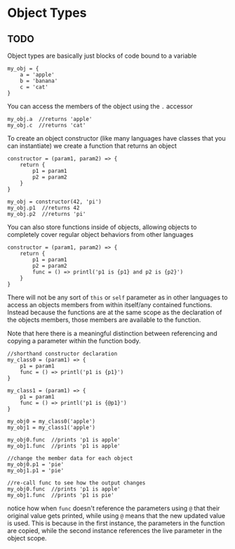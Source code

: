 # Object Types


## TODO

Object types are basically just blocks of code bound to a variable

```
my_obj = {
    a = 'apple'
    b = 'banana'
    c = 'cat'
}
```

You can access the members of the object using the `.` accessor

```
my_obj.a  //returns 'apple'
my_obj.c  //returns 'cat'
```


To create an object constructor (like many languages have classes that you can instantiate) we create a function that returns an object


```
constructor = (param1, param2) => {
    return {
        p1 = param1
        p2 = param2
    }
}

my_obj = constructor(42, 'pi')
my_obj.p1  //returns 42
my_obj.p2  //returns 'pi'
```

You can also store functions inside of objects, allowing objects to completely cover regular object behaviors from other languages

```
constructor = (param1, param2) => {
    return {
        p1 = param1
        p2 = param2
        func = () => printl('p1 is {p1} and p2 is {p2}') 
    }
}
```

There will not be any sort of `this` or `self` parameter as in other languages to access an objects members from within itself/any contained functions. Instead because the functions are at the same scope as the declaration of the objects members, those members are available to the function. 

Note that here there is a meaningful distinction between referencing and copying a parameter within the function body.

```
//shorthand constructor declaration
my_class0 = (param1) => {
    p1 = param1
    func = () => printl('p1 is {p1}')
}

my_class1 = (param1) => {
    p1 = param1
    func = () => printl('p1 is {@p1}')
}

my_obj0 = my_class0('apple')
my_obj1 = my_class1('apple')

my_obj0.func  //prints 'p1 is apple'
my_obj1.func  //prints 'p1 is apple'

//change the member data for each object
my_obj0.p1 = 'pie'
my_obj1.p1 = 'pie'

//re-call func to see how the output changes
my_obj0.func  //prints 'p1 is apple'
my_obj1.func  //prints 'p1 is pie'

```

notice how when `func` doesn't reference the parameters using `@` that their original value gets printed, while using `@` means that the new updated value is used. This is because in the first instance, the parameters in the function are copied, while the second instance references the live parameter in the object scope.